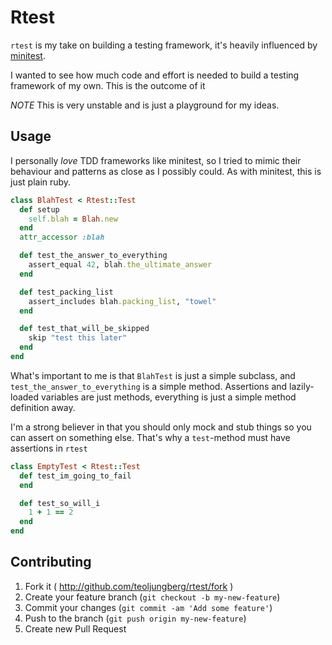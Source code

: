 # Rtest

`rtest` is my take on building a testing framework, it's heavily influenced by
[minitest](https://github.com/seattlerb/minitest).

I wanted to see how much code and effort is needed to build a testing framework
of my own. This is the outcome of it

_NOTE_ This is very unstable and is just a playground for my ideas.

## Usage

I personally _love_ TDD frameworks like minitest, so I tried to mimic their
behaviour and patterns as close as I possibly could. As with minitest, this is
just plain ruby.

```ruby
class BlahTest < Rtest::Test
  def setup
    self.blah = Blah.new
  end
  attr_accessor :blah

  def test_the_answer_to_everything
    assert_equal 42, blah.the_ultimate_answer
  end

  def test_packing_list
    assert_includes blah.packing_list, "towel"
  end

  def test_that_will_be_skipped
    skip "test this later"
  end
end
```

What's important to me is that `BlahTest` is just a simple subclass, and
`test_the_answer_to_everything` is a simple method. Assertions and
lazily-loaded variables are just methods, everything is just a simple method
definition away.

I'm a strong believer in that you should only mock and stub things so you can
assert on something else. That's why a `test`-method must have assertions in
`rtest`

```ruby
class EmptyTest < Rtest::Test
  def test_im_going_to_fail
  end

  def test_so_will_i
    1 + 1 == 2
  end
end
```

## Contributing

1. Fork it ( http://github.com/teoljungberg/rtest/fork )
2. Create your feature branch (`git checkout -b my-new-feature`)
3. Commit your changes (`git commit -am 'Add some feature'`)
4. Push to the branch (`git push origin my-new-feature`)
5. Create new Pull Request
